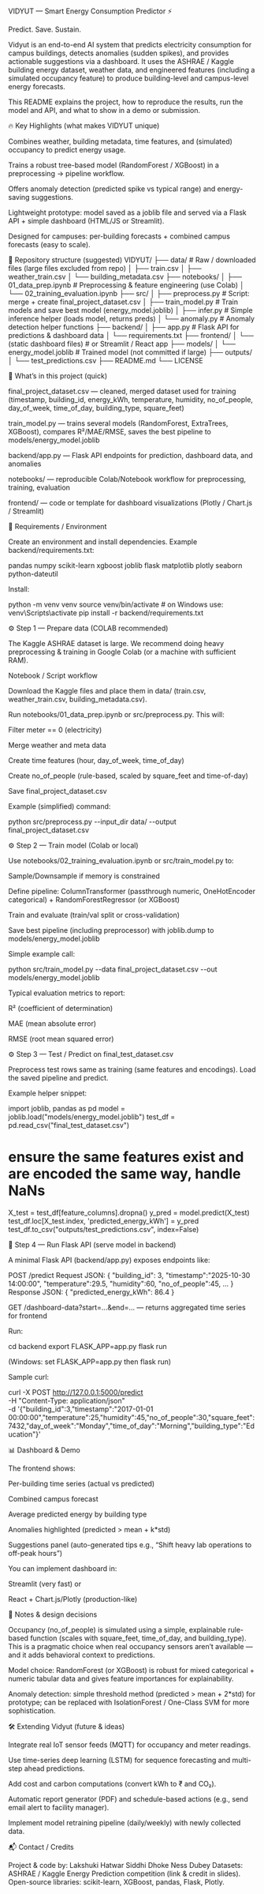 VIDYUT — Smart Energy Consumption Predictor ⚡️

Predict. Save. Sustain.

Vidyut is an end-to-end AI system that predicts electricity consumption for campus buildings, detects anomalies (sudden spikes), and provides actionable suggestions via a dashboard. It uses the ASHRAE / Kaggle building energy dataset, weather data, and engineered features (including a simulated occupancy feature) to produce building-level and campus-level energy forecasts.

This README explains the project, how to reproduce the results, run the model and API, and what to show in a demo or submission.

🔥 Key Highlights (what makes VIDYUT unique)

Combines weather, building metadata, time features, and (simulated) occupancy to predict energy usage.

Trains a robust tree-based model (RandomForest / XGBoost) in a preprocessing → pipeline workflow.

Offers anomaly detection (predicted spike vs typical range) and energy-saving suggestions.

Lightweight prototype: model saved as a joblib file and served via a Flask API + simple dashboard (HTML/JS or Streamlit).

Designed for campuses: per-building forecasts + combined campus forecasts (easy to scale).

📁 Repository structure (suggested)
VIDYUT/
├── data/                           # Raw / downloaded files (large files excluded from repo)
│   ├── train.csv
│   ├── weather_train.csv
│   └── building_metadata.csv
├── notebooks/
│   ├── 01_data_prep.ipynb          # Preprocessing & feature engineering (use Colab)
│   └── 02_training_evaluation.ipynb
├── src/
│   ├── preprocess.py               # Script: merge + create final_project_dataset.csv
│   ├── train_model.py              # Train models and save best model (energy_model.joblib)
│   ├── infer.py                    # Simple inference helper (loads model, returns preds)
│   └── anomaly.py                  # Anomaly detection helper functions
├── backend/
│   ├── app.py                      # Flask API for predictions & dashboard data
│   └── requirements.txt
├── frontend/
│   └── (static dashboard files)    # or Streamlit / React app
├── models/
│   └── energy_model.joblib         # Trained model (not committed if large)
├── outputs/
│   └── test_predictions.csv
├── README.md
└── LICENSE

🧾 What’s in this project (quick)

final_project_dataset.csv — cleaned, merged dataset used for training (timestamp, building_id, energy_kWh, temperature, humidity, no_of_people, day_of_week, time_of_day, building_type, square_feet)

train_model.py — trains several models (RandomForest, ExtraTrees, XGBoost), compares R²/MAE/RMSE, saves the best pipeline to models/energy_model.joblib

backend/app.py — Flask API endpoints for prediction, dashboard data, and anomalies

notebooks/ — reproducible Colab/Notebook workflow for preprocessing, training, evaluation

frontend/ — code or template for dashboard visualizations (Plotly / Chart.js / Streamlit)

🧰 Requirements / Environment

Create an environment and install dependencies. Example backend/requirements.txt:

pandas
numpy
scikit-learn
xgboost
joblib
flask
matplotlib
plotly
seaborn
python-dateutil


Install:

python -m venv venv
source venv/bin/activate      # on Windows use: venv\Scripts\activate
pip install -r backend/requirements.txt

⚙️ Step 1 — Prepare data (COLAB recommended)

The Kaggle ASHRAE dataset is large. We recommend doing heavy preprocessing & training in Google Colab (or a machine with sufficient RAM).

Notebook / Script workflow

Download the Kaggle files and place them in data/ (train.csv, weather_train.csv, building_metadata.csv).

Run notebooks/01_data_prep.ipynb or src/preprocess.py. This will:

Filter meter == 0 (electricity)

Merge weather and meta data

Create time features (hour, day_of_week, time_of_day)

Create no_of_people (rule-based, scaled by square_feet and time-of-day)

Save final_project_dataset.csv

Example (simplified) command:

python src/preprocess.py --input_dir data/ --output final_project_dataset.csv

⚙️ Step 2 — Train model (Colab or local)

Use notebooks/02_training_evaluation.ipynb or src/train_model.py to:

Sample/Downsample if memory is constrained

Define pipeline: ColumnTransformer (passthrough numeric, OneHotEncoder categorical) + RandomForestRegressor (or XGBoost)

Train and evaluate (train/val split or cross-validation)

Save best pipeline (including preprocessor) with joblib.dump to models/energy_model.joblib

Simple example call:

python src/train_model.py --data final_project_dataset.csv --out models/energy_model.joblib


Typical evaluation metrics to report:

R² (coefficient of determination)

MAE (mean absolute error)

RMSE (root mean squared error)

⚙️ Step 3 — Test / Predict on final_test_dataset.csv

Preprocess test rows same as training (same features and encodings). Load the saved pipeline and predict.

Example helper snippet:

import joblib, pandas as pd
model = joblib.load("models/energy_model.joblib")
test_df = pd.read_csv("final_test_dataset.csv")
# ensure the same features exist and are encoded the same way, handle NaNs
X_test = test_df[feature_columns].dropna()
y_pred = model.predict(X_test)
test_df.loc[X_test.index, 'predicted_energy_kWh'] = y_pred
test_df.to_csv("outputs/test_predictions.csv", index=False)

🚀 Step 4 — Run Flask API (serve model in backend)

A minimal Flask API (backend/app.py) exposes endpoints like:

POST /predict
Request JSON: { "building_id": 3, "timestamp":"2025-10-30 14:00:00", "temperature":29.5, "humidity":60, "no_of_people":45, ... }
Response JSON: { "predicted_energy_kWh": 86.4 }

GET /dashboard-data?start=...&end=... — returns aggregated time series for frontend

Run:

cd backend
export FLASK_APP=app.py
flask run


(Windows: set FLASK_APP=app.py then flask run)

Sample curl:

curl -X POST http://127.0.0.1:5000/predict \
 -H "Content-Type: application/json" \
 -d '{"building_id":3,"timestamp":"2017-01-01 00:00:00","temperature":25,"humidity":45,"no_of_people":30,"square_feet":7432,"day_of_week":"Monday","time_of_day":"Morning","building_type":"Education"}'

📊 Dashboard & Demo

The frontend shows:

Per-building time series (actual vs predicted)

Combined campus forecast

Average predicted energy by building type

Anomalies highlighted (predicted > mean + k*std)

Suggestions panel (auto-generated tips e.g., “Shift heavy lab operations to off-peak hours”)

You can implement dashboard in:

Streamlit (very fast) or

React + Chart.js/Plotly (production-like)





🧾 Notes & design decisions

Occupancy (no_of_people) is simulated using a simple, explainable rule-based function (scales with square_feet, time_of_day, and building_type). This is a pragmatic choice when real occupancy sensors aren’t available — and it adds behavioral context to predictions.

Model choice: RandomForest (or XGBoost) is robust for mixed categorical + numeric tabular data and gives feature importances for explainability.

Anomaly detection: simple threshold method (predicted > mean + 2*std) for prototype; can be replaced with IsolationForest / One-Class SVM for more sophistication.

🛠️ Extending Vidyut (future & ideas)

Integrate real IoT sensor feeds (MQTT) for occupancy and meter readings.

Use time-series deep learning (LSTM) for sequence forecasting and multi-step ahead predictions.

Add cost and carbon computations (convert kWh to ₹ and CO₂).

Automatic report generator (PDF) and schedule-based actions (e.g., send email alert to facility manager).

Implement model retraining pipeline (daily/weekly) with newly collected data.

📬 Contact / Credits

Project & code by: 
Lakshuki Hatwar 
Siddhi Dhoke
Ness Dubey 
Datasets: ASHRAE / Kaggle Energy Prediction competition (link & credit in slides).
Open-source libraries: scikit-learn, XGBoost, pandas, Flask, Plotly.
